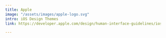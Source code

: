 ```yaml
---
title: Apple
image: "/assets/images/apple-logo.svg"
intro: iOS Design Themes
link: https://developer.apple.com/design/human-interface-guidelines/ios/overview/themes/

---
```

